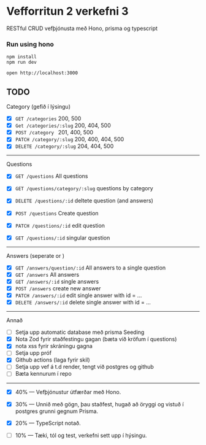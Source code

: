 # Vefforritun 2 verkefni 3

RESTful CRUD vefþjónusta með Hono, prisma og typescript


### Run using hono
```
npm install
npm run dev
```

```
open http://localhost:3000
```

## TODO

Category (gefið í lýsingu)

- [x] `GET /categories` 200, 500
- [x] `Get /categories/:slug` 200, 404, 500
- [x] `POST /category ` 201, 400, 500
- [x] `PATCH /category/:slug` 200, 400, 404, 500
- [x] `DELETE /category/:slug` 204, 404, 500

---
Questions
- [x] `GET /questions` All questions
- [x] `GET /questions/category/:slug` questions by category
- [x] `DELETE /questions/:id` deltete question (and answers)
- [x] `POST /questions` Create question
- [x] `PATCH /questions/:id` edit question 
- [x] `GET /questions/:id` singular question 


--- 

Answers (seperate or )
- [x] `GET /answers/question/:id` All answers to a single question
- [x] `GET /answers` All answers
- [x] `GET /answers/:id` single answers
- [x] `POST /answers` create new answer
- [x] `PATCH /answers/:id` edit single answer with id = ...
- [x] `DELETE /answers/:id` delete single answer with id = ...
---


Annað 

- [ ] Setja upp automatic database með prisma Seeding
- [x] Nota Zod fyrir staðfestingu gagan (bæta við kröfum í questions)
- [x] nota xss fyrir skráningu gagna
- [ ] Setja upp próf
- [x] Github actions (laga fyrir skil)
- [ ] Setja upp vef á t.d render, tengt við postgres og github
- [ ] Bæta kennurum í repo
----

- [x] 40% — Vefþjónustur útfærðar með Hono.
- [x] 30% — Unnið með gögn, þau staðfest, hugað að öryggi og vistuð í postgres grunni gegnum Prisma.
- [x] 20% — TypeScript notað.
- [ ] 10% — Tæki, tól og test, verkefni sett upp í hýsingu.





